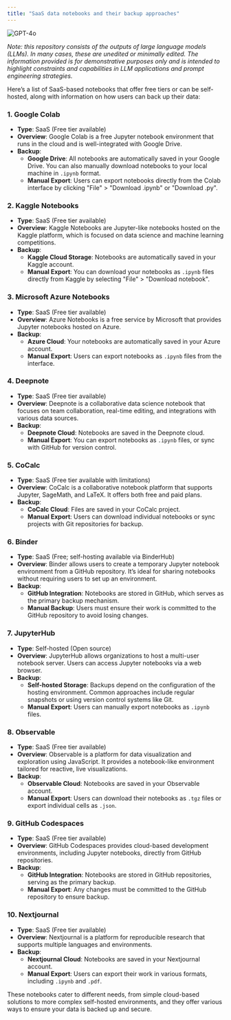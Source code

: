 ```yaml
---
title: "SaaS data notebooks and their backup approaches"
---
```

![GPT-4o](https://img.shields.io/badge/GPT--4o-3333FF?style=for-the-badge&logo=openai&logoColor=white)



*Note: this repository consists of the outputs of large language models (LLMs). In many cases, these are unedited or minimally edited. The information provided is for demonstrative purposes only and is intended to highlight constraints and capabilities in LLM applications and prompt engineering strategies.*


Here’s a list of SaaS-based notebooks that offer free tiers or can be self-hosted, along with information on how users can back up their data:

### 1. **Google Colab**
   - **Type**: SaaS (Free tier available)
   - **Overview**: Google Colab is a free Jupyter notebook environment that runs in the cloud and is well-integrated with Google Drive.
   - **Backup**: 
     - **Google Drive**: All notebooks are automatically saved in your Google Drive. You can also manually download notebooks to your local machine in `.ipynb` format.
     - **Manual Export**: Users can export notebooks directly from the Colab interface by clicking "File" > "Download .ipynb" or "Download .py".

### 2. **Kaggle Notebooks**
   - **Type**: SaaS (Free tier available)
   - **Overview**: Kaggle Notebooks are Jupyter-like notebooks hosted on the Kaggle platform, which is focused on data science and machine learning competitions.
   - **Backup**:
     - **Kaggle Cloud Storage**: Notebooks are automatically saved in your Kaggle account.
     - **Manual Export**: You can download your notebooks as `.ipynb` files directly from Kaggle by selecting "File" > "Download notebook".

### 3. **Microsoft Azure Notebooks**
   - **Type**: SaaS (Free tier available)
   - **Overview**: Azure Notebooks is a free service by Microsoft that provides Jupyter notebooks hosted on Azure.
   - **Backup**:
     - **Azure Cloud**: Your notebooks are automatically saved in your Azure account.
     - **Manual Export**: Users can export notebooks as `.ipynb` files from the interface.

### 4. **Deepnote**
   - **Type**: SaaS (Free tier available)
   - **Overview**: Deepnote is a collaborative data science notebook that focuses on team collaboration, real-time editing, and integrations with various data sources.
   - **Backup**:
     - **Deepnote Cloud**: Notebooks are saved in the Deepnote cloud.
     - **Manual Export**: You can export notebooks as `.ipynb` files, or sync with GitHub for version control.

### 5. **CoCalc**
   - **Type**: SaaS (Free tier available with limitations)
   - **Overview**: CoCalc is a collaborative notebook platform that supports Jupyter, SageMath, and LaTeX. It offers both free and paid plans.
   - **Backup**:
     - **CoCalc Cloud**: Files are saved in your CoCalc project.
     - **Manual Export**: Users can download individual notebooks or sync projects with Git repositories for backup.

### 6. **Binder**
   - **Type**: SaaS (Free; self-hosting available via BinderHub)
   - **Overview**: Binder allows users to create a temporary Jupyter notebook environment from a GitHub repository. It’s ideal for sharing notebooks without requiring users to set up an environment.
   - **Backup**:
     - **GitHub Integration**: Notebooks are stored in GitHub, which serves as the primary backup mechanism.
     - **Manual Backup**: Users must ensure their work is committed to the GitHub repository to avoid losing changes.

### 7. **JupyterHub**
   - **Type**: Self-hosted (Open source)
   - **Overview**: JupyterHub allows organizations to host a multi-user notebook server. Users can access Jupyter notebooks via a web browser.
   - **Backup**:
     - **Self-hosted Storage**: Backups depend on the configuration of the hosting environment. Common approaches include regular snapshots or using version control systems like Git.
     - **Manual Export**: Users can manually export notebooks as `.ipynb` files.

### 8. **Observable**
   - **Type**: SaaS (Free tier available)
   - **Overview**: Observable is a platform for data visualization and exploration using JavaScript. It provides a notebook-like environment tailored for reactive, live visualizations.
   - **Backup**:
     - **Observable Cloud**: Notebooks are saved in your Observable account.
     - **Manual Export**: Users can download their notebooks as `.tgz` files or export individual cells as `.json`.

### 9. **GitHub Codespaces**
   - **Type**: SaaS (Free tier available)
   - **Overview**: GitHub Codespaces provides cloud-based development environments, including Jupyter notebooks, directly from GitHub repositories.
   - **Backup**:
     - **GitHub Integration**: Notebooks are stored in GitHub repositories, serving as the primary backup.
     - **Manual Export**: Any changes must be committed to the GitHub repository to ensure backup.

### 10. **Nextjournal**
   - **Type**: SaaS (Free tier available)
   - **Overview**: Nextjournal is a platform for reproducible research that supports multiple languages and environments.
   - **Backup**:
     - **Nextjournal Cloud**: Notebooks are saved in your Nextjournal account.
     - **Manual Export**: Users can export their work in various formats, including `.ipynb` and `.pdf`.

These notebooks cater to different needs, from simple cloud-based solutions to more complex self-hosted environments, and they offer various ways to ensure your data is backed up and secure.